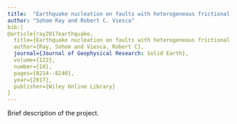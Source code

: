 ```yaml
---
title:  "Earthquake nucleation on faults with heterogeneous frictional properties, normal stress"
author: "Sohom Ray and Robert C. Viesca"
bib:|
@article{ray2017earthquake,
  title={Earthquake nucleation on faults with heterogeneous frictional properties, normal stress},
  author={Ray, Sohom and Viesca, Robert C},
  journal={Journal of Geophysical Research: Solid Earth},
  volume={122},
  number={10},
  pages={8214--8240},
  year={2017},
  publisher={Wiley Online Library}
}
---
```

Brief description of the project.

